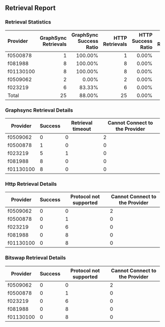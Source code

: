 ## Retrieval Report
### Retrieval Statistics
| Provider  | GraphSync Retrievals | GraphSync Success Ratio | HTTP Retrievals | HTTP Success Ratio | Bitswap Retrievals | Bitswap Success Ratio |
| :-------- | -------------------: | ----------------------: | --------------: | -----------------: | -----------------: | --------------------: |
| f0500878  |                    1 |                 100.00% |               1 |              0.00% |                  1 |                 0.00% |
| f081988   |                    8 |                 100.00% |               8 |              0.00% |                  8 |                 0.00% |
| f01130100 |                    8 |                 100.00% |               8 |              0.00% |                  8 |                 0.00% |
| f0509062  |                    2 |                   0.00% |               2 |              0.00% |                  2 |                 0.00% |
| f023219   |                    6 |                  83.33% |               6 |              0.00% |                  6 |                 0.00% |
| Total     |                   25 |                  88.00% |              25 |              0.00% |                 25 |                 0.00% |

### Graphsync Retrieval Details
| Provider  | Success | Retrieval timeout | Cannot Connect to the Provider |
| --------- | ------- | ----------------- | ------------------------------ |
| f0509062  | 0       | 0                 | 2                              |
| f0500878  | 1       | 0                 | 0                              |
| f023219   | 5       | 1                 | 0                              |
| f081988   | 8       | 0                 | 0                              |
| f01130100 | 8       | 0                 | 0                              |

### Http Retrieval Details
| Provider  | Success | Protocol not supported | Cannot Connect to the Provider |
| --------- | ------- | ---------------------- | ------------------------------ |
| f0509062  | 0       | 0                      | 2                              |
| f0500878  | 0       | 1                      | 0                              |
| f023219   | 0       | 6                      | 0                              |
| f081988   | 0       | 8                      | 0                              |
| f01130100 | 0       | 8                      | 0                              |

### Bitswap Retrieval Details
| Provider  | Success | Protocol not supported | Cannot Connect to the Provider |
| --------- | ------- | ---------------------- | ------------------------------ |
| f0509062  | 0       | 0                      | 2                              |
| f0500878  | 0       | 1                      | 0                              |
| f023219   | 0       | 6                      | 0                              |
| f081988   | 0       | 8                      | 0                              |
| f01130100 | 0       | 8                      | 0                              |
